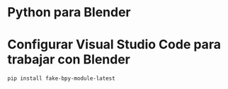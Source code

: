 # Python para Blender

# Configurar Visual Studio Code para trabajar con Blender

```bash
pip install fake-bpy-module-latest
```